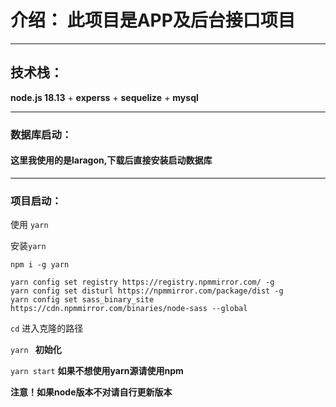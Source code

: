 # 介绍： 此项目是APP及后台接口项目

___
## 技术栈：
**node.js 18.13** + **experss** + **sequelize** + **mysql**

___
### 数据库启动：
#### 这里我使用的是**laragon**,下载后直接安装启动数据库

___
### 项目启动：
使用 ``yarn``  

安装``yarn``  

``npm i -g yarn``

``yarn config set registry https://registry.npmmirror.com/ -g``  
``yarn config set disturl https://npmmirror.com/package/dist -g``  
``yarn config set sass_binary_site https://cdn.npmmirror.com/binaries/node-sass --global``

``cd`` 进入克隆的路径

``yarn ``  **初始化**

``yarn start``  **如果不想使用yarn源请使用npm**



**注意！如果node版本不对请自行更新版本**
